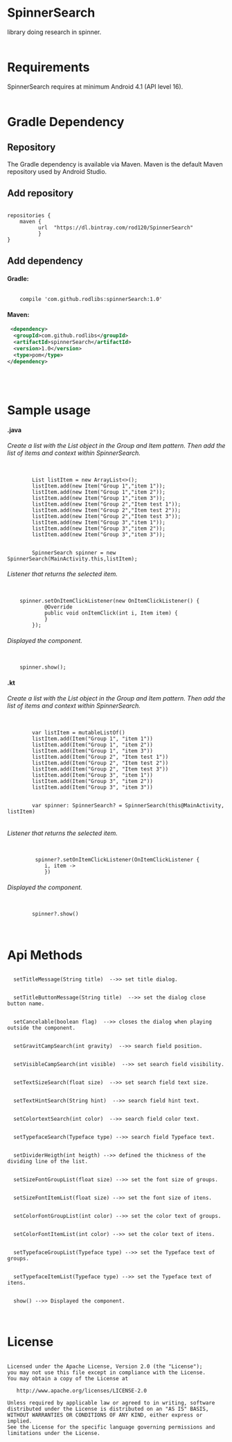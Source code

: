 # SpinnerSearch
library doing research in spinner.
</br>
</br>



# Requirements
SpinnerSearch requires at minimum Android 4.1 (API level 16).
</br>
</br>


# Gradle Dependency

## Repository
The Gradle dependency is available via Maven. Maven is the default Maven repository used by Android Studio.
</br>

## Add repository
<pre><code>
repositories {
    maven {
          url  "https://dl.bintray.com/rod120/SpinnerSearch"
          }
}
</code></pre>



## Add dependency

#### Gradle:
<pre><code>
    compile 'com.github.rodlibs:spinnerSearch:1.0'
</code></pre>


#### Maven:
```xml
 <dependency>
  <groupId>com.github.rodlibs</groupId>
  <artifactId>spinnerSearch</artifactId>
  <version>1.0</version>
  <type>pom</type>
</dependency>
```
</br>
</br>


# Sample usage
#### .java

###### Create a list with the List object in the Group and Item pattern. Then add the list of items and context within SpinnerSearch.
<pre><code>
        List<Item> listItem = new ArrayList<>();
        listItem.add(new Item("Group 1","item 1"));
        listItem.add(new Item("Group 1","item 2"));
        listItem.add(new Item("Group 1","item 3"));
        listItem.add(new Item("Group 2","Item test 1"));
        listItem.add(new Item("Group 2","Item test 2"));
        listItem.add(new Item("Group 2","Item test 3"));
        listItem.add(new Item("Group 3","item 1"));
        listItem.add(new Item("Group 3","item 2"));
        listItem.add(new Item("Group 3","item 3"));


        SpinnerSearch spinner = new SpinnerSearch(MainActivity.this,listItem);
</code></pre>


###### Listener that returns the selected item.
<pre><code>
    spinner.setOnItemClickListener(new OnItemClickListener() {
            @Override
            public void onItemClick(int i, Item item) {
            }
        });
</code></pre>


###### Displayed the component.
<pre><code>
    spinner.show();
</code></pre>




#### .kt

###### Create a list with the List object in the Group and Item pattern. Then add the list of items and context within SpinnerSearch.
<pre><code>
        var listItem = mutableListOf<Item>()
        listItem.add(Item("Group 1", "item 1"))
        listItem.add(Item("Group 1", "item 2"))
        listItem.add(Item("Group 1", "item 3"))
        listItem.add(Item("Group 2", "Item test 1"))
        listItem.add(Item("Group 2", "Item test 2"))
        listItem.add(Item("Group 2", "Item test 3"))
        listItem.add(Item("Group 3", "item 1"))
        listItem.add(Item("Group 3", "item 2"))
        listItem.add(Item("Group 3", "item 3"))
        
        
        var spinner: SpinnerSearch? = SpinnerSearch(this@MainActivity, listItem)
  
</code></pre>


###### Listener that returns the selected item.
<pre><code>
         spinner?.setOnItemClickListener(OnItemClickListener {
            i, item -> 
            })
</code></pre>


###### Displayed the component.
<pre><code>
        spinner?.show()
</code></pre>
</br>




# Api Methods
<pre><code>
  setTitleMessage(String title)  -->> set title dialog.
</code></pre>

<pre><code>
  setTitleButtonMessage(String title)  -->> set the dialog close button name.
</code></pre>

<pre><code>
  setCancelable(boolean flag)  -->> closes the dialog when playing outside the component.
</code></pre>

<pre><code>
  setGravitCampSearch(int gravity)  -->> search field position.
</code></pre>

<pre><code>
  setVisibleCampSearch(int visible)  -->> set search field visibility.
</code></pre>

<pre><code>
  setTextSizeSearch(float size)  -->> set search field text size.
</code></pre>

<pre><code>
  setTextHintSearch(String hint)  -->> search field hint text.
</code></pre>

<pre><code>
  setColortextSearch(int color)  -->> search field color text.
</code></pre>

<pre><code>
  setTypefaceSearch(Typeface type) -->> search field Typeface text.
</code></pre>

<pre><code>
  setDividerHeigth(int heigth) -->> defined the thickness of the dividing line of the list.
</code></pre>

<pre><code>
  setSizeFontGroupList(float size) -->> set the font size of groups.
</code></pre>

<pre><code>
  setSizeFontItemList(float size) -->> set the font size of itens.
</code></pre>

<pre><code>
  setColorFontGroupList(int color) -->> set the color text of groups.
</code></pre>

<pre><code>
  setColorFontItemList(int color) -->> set the color text of itens.
</code></pre>

<pre><code>
  setTypefaceGroupList(Typeface type) -->> set the Typeface text of groups.
</code></pre>

<pre><code>
  setTypefaceItemList(Typeface type) -->> set the Typeface text of itens.
</code></pre>

<pre><code>
  show() -->> Displayed the component.
</code></pre>
</br>




# License
<pre><code>
Licensed under the Apache License, Version 2.0 (the "License");
you may not use this file except in compliance with the License.
You may obtain a copy of the License at

   http://www.apache.org/licenses/LICENSE-2.0

Unless required by applicable law or agreed to in writing, software
distributed under the License is distributed on an "AS IS" BASIS,
WITHOUT WARRANTIES OR CONDITIONS OF ANY KIND, either express or implied.
See the License for the specific language governing permissions and
limitations under the License.
</code></pre>


